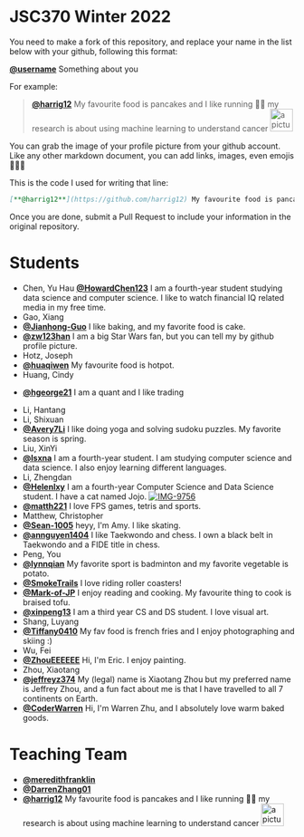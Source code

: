 # JSC370 Winter 2022

You need to make a fork of this repository, and replace your name in the list below with your github, following this format:

[**@username**]() Something about you

For example:

> [**@harrig12**](https://github.com/harrig12) My favourite food is pancakes and I like running 🏃‍♀️ my research is about using machine learning to understand cancer <img src="https://avatars.githubusercontent.com/u/23587234?s=400&u=ea93fb16bd1f0b9c3f1e0e420136e4a1919daff3&v=4" alt="a picture of me" width="40px">

You can grab the image of your profile picture from your github account. Like any other markdown document, you can add links, images, even emojis 🍋🍰🐸

This is the code I used for writing that line:

```md
[**@harrig12**](https://github.com/harrig12) My favourite food is pancakes and I like running 🏃‍♀️ my research is about using machine learning to understand cancer <img src="https://avatars.githubusercontent.com/u/23587234?s=400&u=ea93fb16bd1f0b9c3f1e0e420136e4a1919daff3&v=4" alt="a picture of me" width="40px">
```

Once you are done, submit a Pull Request to include your information in the original repository.

# Students

- Chen, Yu Hau [**@HowardChen123**](https://github.com/HowardChen123) I am a fourth-year student studying data science and computer science. I like to watch financial IQ related media in my free time.
- Gao, Xiang
- [**@Jianhong-Guo**](https://github.com/Jianhong-Guo) I like baking, and my favorite food is cake.
- [**@zw123han**](https://github.com/zw123han) I am a big Star Wars fan, but you can tell my by github profile picture.
- Hotz, Joseph
- [**@huaqiwen**](https://github.com/huaqiwen/) My favourite food is hotpot.
- Huang, Cindy
* [**@hgeorge21**](https://github.com/hgeorge21/) I am a quant and I like trading  
- Li, Hantang
- Li, Shixuan
- [**@Avery7Li**](https://github.com/Avery7Li) I like doing yoga and solving sudoku puzzles. My favorite season is spring.
- Liu, XinYi
- [**@lsxna**](https://github.com/lsxna/) I am a fourth-year student. I am studying computer science and data science. I also enjoy learning different languages.
- Li, Zhengdan
- [**@Helenlxy**](https://github.com/Helenlxy) I am a fourth-year Computer Science and Data Science student. I have a cat named Jojo. <a href="https://ibb.co/6JDwmmv"><img src="https://i.ibb.co/6JDwmmv/IMG-9756.jpg" alt="IMG-9756" border="0"></a>
- [**@matth221**](https://github.com/matth221/) I love FPS games, tetris and sports.
- Matthew, Christopher
- [**@Sean-1005**](https://github.com/Sean-1005/) heyy, I'm Amy. I like skating.
- [**@annguyen1404**](https://github.com/annguyen1404/) I like Taekwondo and chess. I own a black belt in Taekwondo and a FIDE title in chess.
- Peng, You
- [**@lynnqian**](https://github.com/lynnqian) My favorite sport is badminton and my favorite vegetable is potato.
- [**@SmokeTrails**](https://github.com/SmokeTrails) I love riding roller coasters!
- [**@Mark-of-JP**](https://github.com/Mark-of-JP) I enjoy reading and cooking. My favourite thing to cook is braised tofu.
- [**@xinpeng13**](https://github.com/xinpeng13) I am a third year CS and DS student. I love visual art.
- Shang, Luyang
- [**@Tiffany0410**](https://github.com/Tiffany0410) My fav food is french fries and I enjoy photographing and skiing :)
- Wu, Fei
- [**@ZhouEEEEEE**](https://github.com/ZhouEEEEEE/) Hi, I'm Eric. I enjoy painting.
- Zhou, Xiaotang
- [**@jeffreyz374**](https://github.com/jeffreyz374) My (legal) name is Xiaotang Zhou but my preferred name is Jeffrey Zhou, and a fun fact about me is that I have travelled to all 7 continents on Earth.
- [**@CoderWarren**](https://https//github.com/CoderWarren/) Hi, I'm Warren Zhu, and I absolutely love warm baked goods.

# Teaching Team

- [**@meredithfranklin**](https://github.com/meredithfranklin)
- [**@DarrenZhang01**](https://github.com/@DarrenZhang01)
- [**@harrig12**](https://github.com/harrig12) My favourite food is pancakes and I like running 🏃‍♀️ my research is about using machine learning to understand cancer <img src="https://avatars.githubusercontent.com/u/23587234?s=400&u=ea93fb16bd1f0b9c3f1e0e420136e4a1919daff3&v=4" alt="a picture of me" width="40px">
